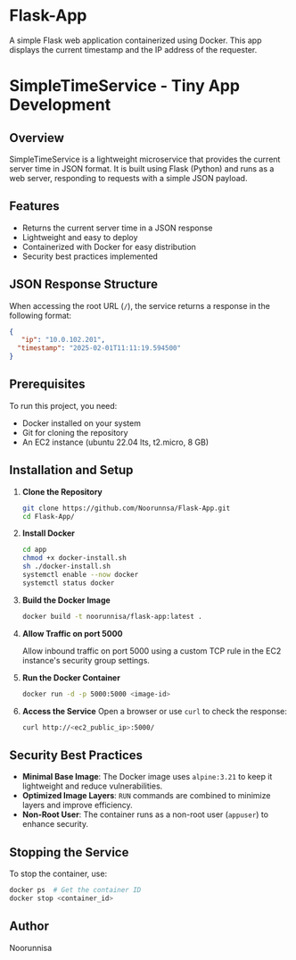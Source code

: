 # Flask-App
A simple Flask web application containerized using Docker. This app displays the current timestamp and the IP address of the requester.

# SimpleTimeService - Tiny App Development

## Overview
SimpleTimeService is a lightweight microservice that provides the current server time in JSON format. It is built using Flask (Python) and runs as a web server, responding to requests with a simple JSON payload.

## Features
- Returns the current server time in a JSON response
- Lightweight and easy to deploy
- Containerized with Docker for easy distribution
- Security best practices implemented

## JSON Response Structure
When accessing the root URL (`/`), the service returns a response in the following format:

```json
{
   "ip": "10.0.102.201",
  "timestamp": "2025-02-01T11:11:19.594500"
}
```

## Prerequisites
To run this project, you need:
- Docker installed on your system
- Git for cloning the repository
- An EC2 instance (ubuntu 22.04 lts, t2.micro, 8 GB)

## Installation and Setup
   
1. **Clone the Repository**
   ```bash
   git clone https://github.com/Noorunnsa/Flask-App.git
   cd Flask-App/
   ```
2. **Install Docker**
   ```bash
   cd app
   chmod +x docker-install.sh
   sh ./docker-install.sh
   systemctl enable --now docker
   systemctl status docker
   ```

3. **Build the Docker Image**
   ```bash
   docker build -t noorunnisa/flask-app:latest .
   ```
4. **Allow Traffic on port 5000**
   
   Allow inbound traffic on port 5000 using a custom TCP rule in the EC2 instance's security group settings.
   
5. **Run the Docker Container**
   ```bash
   docker run -d -p 5000:5000 <image-id>
   ```

6. **Access the Service**
   Open a browser or use `curl` to check the response:
   ```bash
   curl http://<ec2_public_ip>:5000/
   ```

## Security Best Practices
- **Minimal Base Image**: The Docker image uses `alpine:3.21` to keep it lightweight and reduce vulnerabilities.
- **Optimized Image Layers**: `RUN` commands are combined to minimize layers and improve efficiency.
- **Non-Root User**: The container runs as a non-root user (`appuser`) to enhance security.

## Stopping the Service
To stop the container, use:
```bash
docker ps  # Get the container ID
docker stop <container_id>
```

## Author
Noorunnisa
